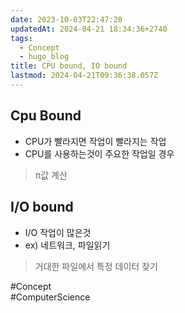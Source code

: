 ```yaml
---
date: 2023-10-03T22:47:20
updatedAt: 2024-04-21 18:34:36+2740
tags:
  - Concept
  - hugo_blog
title: CPU bound, IO bound
lastmod: 2024-04-21T09:36:38.057Z
---
```

## Cpu Bound

* CPU가 빨라지면 작업이 빨라지는 작업
* CPU를 사용하는것이 주요한 작업일 경우

> π값 계산

## I/O bound

* I/O 작업이 많은것
* ex) 네트워크, 파일읽기

> 거대한 파일에서 특정 데이터 찾기

\#Concept\
\#ComputerScience
